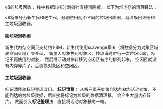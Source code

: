 v8的垃圾回收：
栈中数据出栈时滑指针直接清除掉。
以下为堆内存的清理算法：

v8将堆分为新生代和老生代，分别使用两个不同的垃圾回收器，副垃圾回收器和主垃圾回收器。

#### 副垃圾回收器
新生代内存空间只支持约1-8M，新生代使用scavenge算法（将数据分为对象区域和空闲区域）来处理，
新加入对象放到对象区，快填满时进行一次垃圾回收，标记不再使用的对象， 然后将活动对象转移到空闲区有序的排列起来，
空闲区就没有内存碎片了。后调换对象区和空闲区。

#### 主垃圾回收器
标记清楚和标记整理混用。
**标记清楚**：
从根元素开始能到达的称为活动对象，不能到达的为垃圾数据，后直接将标记为垃圾的数据清理掉。
会产生大量内存碎片。
故而引入**标记整理**法，直接将活动对象移向一端。